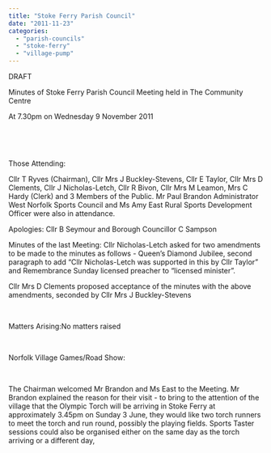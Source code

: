 ```yaml
---
title: "Stoke Ferry Parish Council"
date: "2011-11-23"
categories: 
  - "parish-councils"
  - "stoke-ferry"
  - "village-pump"
---
```


DRAFT

Minutes of Stoke Ferry Parish Council Meeting held in The Community Centre

At 7.30pm on Wednesday 9 November 2011

 

 

Those Attending:

Cllr T Ryves (Chairman), Cllr Mrs J Buckley-Stevens, Cllr E Taylor, Cllr Mrs D Clements, Cllr J Nicholas-Letch, Cllr R Bivon, Cllr Mrs M Leamon, Mrs C Hardy (Clerk) and 3 Members of the Public. Mr Paul Brandon Administrator West Norfolk Sports Council and Ms Amy East Rural Sports Development Officer were also in attendance.

Apologies: Cllr B Seymour and Borough Councillor C Sampson

Minutes of the last Meeting: Cllr Nicholas-Letch asked for two amendments to be made to the minutes as follows - Queen’s Diamond Jubilee, second paragraph to add “Cllr Nicholas-Letch was supported in this by Cllr Taylor” and Remembrance Sunday licensed preacher to “licensed minister”.

Cllr Mrs D Clements proposed acceptance of the minutes with the above amendments, seconded by Cllr Mrs J Buckley-Stevens

 

Matters Arising:No matters raised

 

Norfolk Village Games/Road Show:

 

The Chairman welcomed Mr Brandon and Ms East to the Meeting. Mr Brandon explained the reason for their visit - to bring to the attention of the village that the Olympic Torch will be arriving in Stoke Ferry at approximately 3.45pm on Sunday 3 June, they would like two torch runners to meet the torch and run round, possibly the playing fields. Sports Taster sessions could also be organised either on the same day as the torch arriving or a different day,

